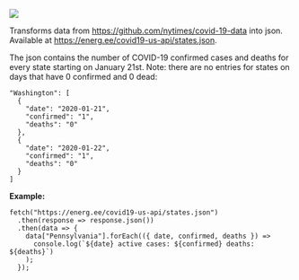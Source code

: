 ![](https://github.com/energee/covid19-us-api/workflows/.github/workflows/main.yml/badge.svg)

Transforms data from https://github.com/nytimes/covid-19-data into json. Available at https://energ.ee/covid19-us-api/states.json.

The json contains the number of COVID-19 confirmed cases and deaths for every state starting on January 21st. Note: there are no entries for states on days that have 0 confirmed and 0 dead:

```
"Washington": [
  {
    "date": "2020-01-21",
    "confirmed": "1",
    "deaths": "0"
  },
  {
    "date": "2020-01-22",
    "confirmed": "1",
    "deaths": "0"
  }
]
  ```

**Example:**
```
fetch("https://energ.ee/covid19-us-api/states.json")
  .then(response => response.json())
  .then(data => {
    data["Pennsylvania"].forEach(({ date, confirmed, deaths }) =>
      console.log(`${date} active cases: ${confirmed} deaths: ${deaths}`)
    );
  });
```
